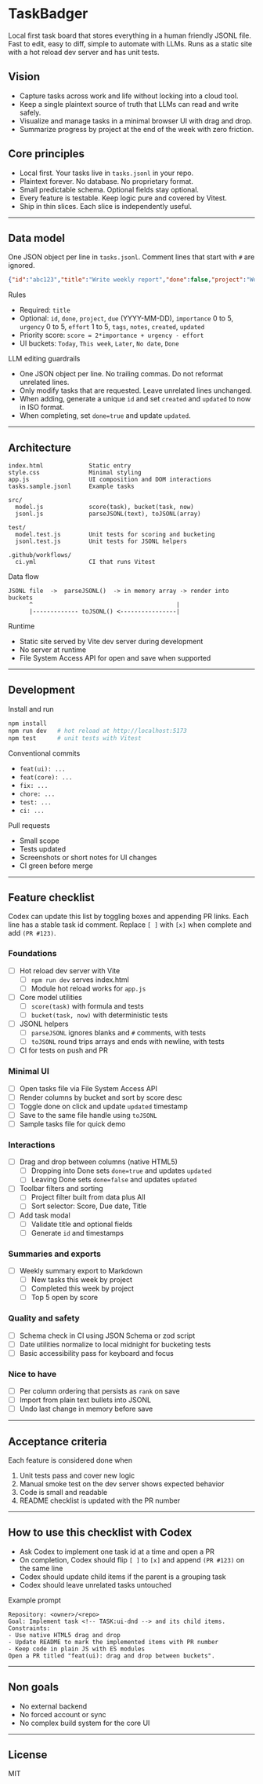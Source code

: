 # TaskBadger

Local first task board that stores everything in a human friendly JSONL file. Fast to edit, easy to diff, simple to automate with LLMs. Runs as a static site with a hot reload dev server and has unit tests.

## Vision

- Capture tasks across work and life without locking into a cloud tool.
- Keep a single plaintext source of truth that LLMs can read and write safely.
- Visualize and manage tasks in a minimal browser UI with drag and drop.
- Summarize progress by project at the end of the week with zero friction.

## Core principles

- Local first. Your tasks live in `tasks.jsonl` in your repo.
- Plaintext forever. No database. No proprietary format.
- Small predictable schema. Optional fields stay optional.
- Every feature is testable. Keep logic pure and covered by Vitest.
- Ship in thin slices. Each slice is independently useful.

---

## Data model

One JSON object per line in `tasks.jsonl`. Comment lines that start with `#` are ignored.

```json
{"id":"abc123","title":"Write weekly report","done":false,"project":"Work","due":"2025-09-19","importance":3,"urgency":2,"effort":2,"tags":["report"],"notes":"Short note","created":"2025-09-17T08:00:00Z","updated":"2025-09-17T08:00:00Z"}
```

Rules

- Required: `title`
- Optional: `id`, `done`, `project`, `due` (YYYY-MM-DD), `importance` 0 to 5, `urgency` 0 to 5, `effort` 1 to 5, `tags`, `notes`, `created`, `updated`
- Priority score: `score = 2*importance + urgency - effort`
- UI buckets: `Today`, `This week`, `Later`, `No date`, `Done`

LLM editing guardrails

- One JSON object per line. No trailing commas. Do not reformat unrelated lines.
- Only modify tasks that are requested. Leave unrelated lines unchanged.
- When adding, generate a unique `id` and set `created` and `updated` to now in ISO format.
- When completing, set `done=true` and update `updated`.

---

## Architecture

```
index.html             Static entry
style.css              Minimal styling
app.js                 UI composition and DOM interactions
tasks.sample.jsonl     Example tasks

src/
  model.js             score(task), bucket(task, now)
  jsonl.js             parseJSONL(text), toJSONL(array)

test/
  model.test.js        Unit tests for scoring and bucketing
  jsonl.test.js        Unit tests for JSONL helpers

.github/workflows/
  ci.yml               CI that runs Vitest
```

Data flow

```
JSONL file  ->  parseJSONL()  -> in memory array -> render into buckets
      ^                                         |
      |------------- toJSONL() <----------------|
```

Runtime

- Static site served by Vite dev server during development
- No server at runtime
- File System Access API for open and save when supported

---

## Development

Install and run

```bash
npm install
npm run dev   # hot reload at http://localhost:5173
npm test      # unit tests with Vitest
```

Conventional commits

- `feat(ui): ...`
- `feat(core): ...`
- `fix: ...`
- `chore: ...`
- `test: ...`
- `ci: ...`

Pull requests

- Small scope
- Tests updated
- Screenshots or short notes for UI changes
- CI green before merge

---

## Feature checklist

Codex can update this list by toggling boxes and appending PR links. Each line has a stable task id comment. Replace `[ ]` with `[x]` when complete and add `(PR #123)`.

### Foundations

- [ ] Hot reload dev server with Vite <!-- TASK:dev-vite -->
  - [ ] `npm run dev` serves index.html <!-- TASK:dev-vite-serve -->
  - [ ] Module hot reload works for `app.js` <!-- TASK:dev-vite-hmr -->

- [ ] Core model utilities <!-- TASK:core-model -->
  - [ ] `score(task)` with formula and tests <!-- TASK:core-model-score -->
  - [ ] `bucket(task, now)` with deterministic tests <!-- TASK:core-model-bucket -->

- [ ] JSONL helpers <!-- TASK:io-jsonl -->
  - [ ] `parseJSONL` ignores blanks and `#` comments, with tests <!-- TASK:io-jsonl-parse -->
  - [ ] `toJSONL` round trips arrays and ends with newline, with tests <!-- TASK:io-jsonl-stringify -->

- [ ] CI for tests on push and PR <!-- TASK:ci-vitest -->

### Minimal UI

- [ ] Open tasks file via File System Access API <!-- TASK:ui-open -->
- [ ] Render columns by bucket and sort by score desc <!-- TASK:ui-render -->
- [ ] Toggle done on click and update `updated` timestamp <!-- TASK:ui-toggle -->
- [ ] Save to the same file handle using `toJSONL` <!-- TASK:ui-save -->
- [ ] Sample tasks file for quick demo <!-- TASK:ui-sample -->

### Interactions

- [ ] Drag and drop between columns (native HTML5) <!-- TASK:ui-dnd -->
  - [ ] Dropping into Done sets `done=true` and updates `updated` <!-- TASK:ui-dnd-done -->
  - [ ] Leaving Done sets `done=false` and updates `updated` <!-- TASK:ui-dnd-undo -->

- [ ] Toolbar filters and sorting <!-- TASK:ui-filters -->
  - [ ] Project filter built from data plus All <!-- TASK:ui-filter-project -->
  - [ ] Sort selector: Score, Due date, Title <!-- TASK:ui-sort -->

- [ ] Add task modal <!-- TASK:ui-add -->
  - [ ] Validate title and optional fields <!-- TASK:ui-add-validate -->
  - [ ] Generate `id` and timestamps <!-- TASK:ui-add-id -->

### Summaries and exports

- [ ] Weekly summary export to Markdown <!-- TASK:summary-weekly -->
  - [ ] New tasks this week by project <!-- TASK:summary-new -->
  - [ ] Completed this week by project <!-- TASK:summary-done -->
  - [ ] Top 5 open by score <!-- TASK:summary-top -->

### Quality and safety

- [ ] Schema check in CI using JSON Schema or zod script <!-- TASK:quality-schema -->
- [ ] Date utilities normalize to local midnight for bucketing tests <!-- TASK:quality-dates -->
- [ ] Basic accessibility pass for keyboard and focus <!-- TASK:quality-a11y -->

### Nice to have

- [ ] Per column ordering that persists as `rank` on save <!-- TASK:ui-rank -->
- [ ] Import from plain text bullets into JSONL <!-- TASK:import-bullets -->
- [ ] Undo last change in memory before save <!-- TASK:ui-undo -->

---

## Acceptance criteria

Each feature is considered done when

1. Unit tests pass and cover new logic
2. Manual smoke test on the dev server shows expected behavior
3. Code is small and readable
4. README checklist is updated with the PR number

---

## How to use this checklist with Codex

- Ask Codex to implement one task id at a time and open a PR
- On completion, Codex should flip `[ ]` to `[x]` and append `(PR #123)` on the same line
- Codex should update child items if the parent is a grouping task
- Codex should leave unrelated tasks untouched

Example prompt

```
Repository: <owner>/<repo>
Goal: Implement task <!-- TASK:ui-dnd --> and its child items.
Constraints:
- Use native HTML5 drag and drop
- Update README to mark the implemented items with PR number
- Keep code in plain JS with ES modules
Open a PR titled "feat(ui): drag and drop between buckets".
```

---

## Non goals

- No external backend
- No forced account or sync
- No complex build system for the core UI

---

## License

MIT
